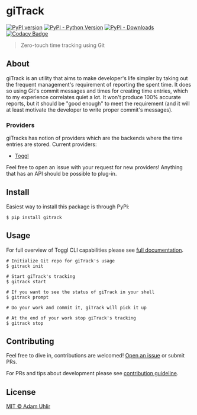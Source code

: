 # giTrack

[![PyPI version](https://badge.fury.io/py/gitrack.svg)](https://badge.fury.io/py/gitrack) 
[![PyPI - Python Version](https://img.shields.io/pypi/pyversions/gitrack.svg)](https://pypi.org/project/gitrack)
[![PyPI - Downloads](https://img.shields.io/pypi/dm/gitrack.svg)](https://pypi.org/project/gitrack/) 
[![Codacy Badge](https://api.codacy.com/project/badge/Grade/fd28ce2a500a4b1fab6f9a0a40e2fa80)](https://app.codacy.com/app/AuHau/giTrack?utm_source=github.com&utm_medium=referral&utm_content=AuHau/giTrack&utm_campaign=Badge_Grade_Dashboard)

> Zero-touch time tracking using Git

## About

giTrack is an utility that aims to make developer's life simpler by taking out the frequent management's requirement of
reporting the spent time. It does so using Git's commit messages and times for creating time entries, which to my
experience correlates quiet a lot. It won't produce 100% accurate reports, but it should be "good enough" to meet the
requirement (and it will at least motivate the developer to write proper commit's messages).

### Providers

giTracks has notion of providers which are the backends where the time entries are stored. Current providers:

 * [Toggl](https://toggl.com)
 
Feel free to open an issue with your request for new providers! Anything that has an API should be possible to plug-in.

## Install

Easiest way to install this package is through PyPi:

```shell
$ pip install gitrack
```

## Usage

For full overview of Toggl CLI capabilities please see [full documentation](https://gitrack.adam-uhlir.me).

```shell
# Initialize Git repo for giTrack's usage
$ gitrack init

# Start giTrack's tracking
$ gitrack start

# If you want to see the status of giTrack in your shell
$ gitrack prompt

# Do your work and commit it, giTrack will pick it up

# At the end of your work stop giTrack's tracking
$ gitrack stop
```

## Contributing

Feel free to dive in, contributions are welcomed! [Open an issue](https://github.com/drobertadams/toggl-cli/issues/new) or submit PRs.

For PRs and tips about development please see [contribution guideline](./CONTRIBUTING.md).

## License

[MIT ©  Adam Uhlir](./LICENSE)